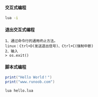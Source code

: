 #### 交互式编程

```sh
lua -i
```

#### 退出交互式编程

```
1、通过命令行的通用终止方法。
linux：Ctrl+D(发送退出信号)、Ctrl+C(强制中断)
2、输入
> os.exit()
```

#### 脚本式编程

```lua
print("Hello World！")
print("www.runoob.com")
```

```sh
lua hello.lua
```

